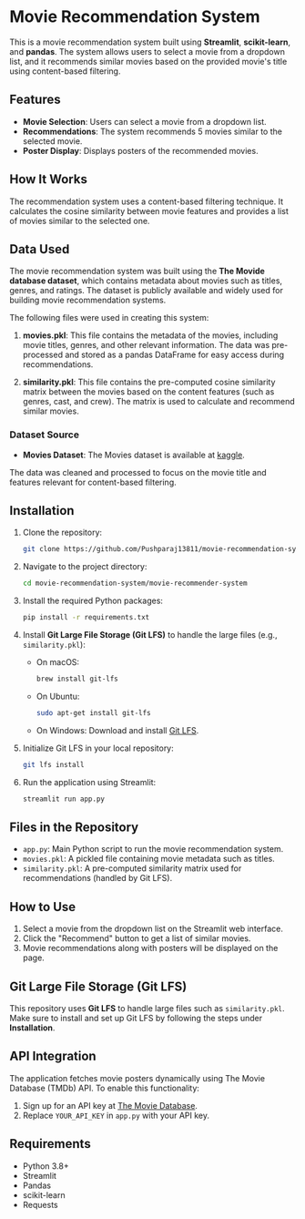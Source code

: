 # Movie Recommendation System

This is a movie recommendation system built using **Streamlit**, **scikit-learn**, and **pandas**. The system allows users to select a movie from a dropdown list, and it recommends similar movies based on the provided movie's title using content-based filtering. 

## Features

- **Movie Selection**: Users can select a movie from a dropdown list.
- **Recommendations**: The system recommends 5 movies similar to the selected movie.
- **Poster Display**: Displays posters of the recommended movies.
  
## How It Works

The recommendation system uses a content-based filtering technique. It calculates the cosine similarity between movie features and provides a list of movies similar to the selected one.

## Data Used

The movie recommendation system was built using the **The Movide database dataset**, which contains metadata about movies such as titles, genres, and ratings. The dataset is publicly available and widely used for building movie recommendation systems.

The following files were used in creating this system:

1. **movies.pkl**: This file contains the metadata of the movies, including movie titles, genres, and other relevant information. The data was pre-processed and stored as a pandas DataFrame for easy access during recommendations.

2. **similarity.pkl**: This file contains the pre-computed cosine similarity matrix between the movies based on the content features (such as genres, cast, and crew). The matrix is used to calculate and recommend similar movies.

### Dataset Source

- **Movies Dataset**: The Movies dataset is available at [kaggle](https://www.kaggle.com/datasets/tmdb/tmdb-movie-metadata).
  
The data was cleaned and processed to focus on the movie title and features relevant for content-based filtering.


## Installation

1. Clone the repository:
   ```bash
   git clone https://github.com/Pushparaj13811/movie-recommendation-system.git
   ```

2. Navigate to the project directory:
   ```bash
   cd movie-recommendation-system/movie-recommender-system 
   ```

3. Install the required Python packages:
   ```bash
   pip install -r requirements.txt
   ```

4. Install **Git Large File Storage (Git LFS)** to handle the large files (e.g., `similarity.pkl`):
   - On macOS:
     ```bash
     brew install git-lfs
     ```
   - On Ubuntu:
     ```bash
     sudo apt-get install git-lfs
     ```
   - On Windows:
     Download and install [Git LFS](https://git-lfs.github.com/).

5. Initialize Git LFS in your local repository:
   ```bash
   git lfs install
   ```

6. Run the application using Streamlit:
   ```bash
   streamlit run app.py
   ```

## Files in the Repository

- `app.py`: Main Python script to run the movie recommendation system.
- `movies.pkl`: A pickled file containing movie metadata such as titles.
- `similarity.pkl`: A pre-computed similarity matrix used for recommendations (handled by Git LFS).

## How to Use

1. Select a movie from the dropdown list on the Streamlit web interface.
2. Click the "Recommend" button to get a list of similar movies.
3. Movie recommendations along with posters will be displayed on the page.

## Git Large File Storage (Git LFS)

This repository uses **Git LFS** to handle large files such as `similarity.pkl`. Make sure to install and set up Git LFS by following the steps under **Installation**.

## API Integration

The application fetches movie posters dynamically using The Movie Database (TMDb) API. To enable this functionality:
1. Sign up for an API key at [The Movie Database](https://www.themoviedb.org/).
2. Replace `YOUR_API_KEY` in `app.py` with your API key.

## Requirements

- Python 3.8+
- Streamlit
- Pandas
- scikit-learn
- Requests
